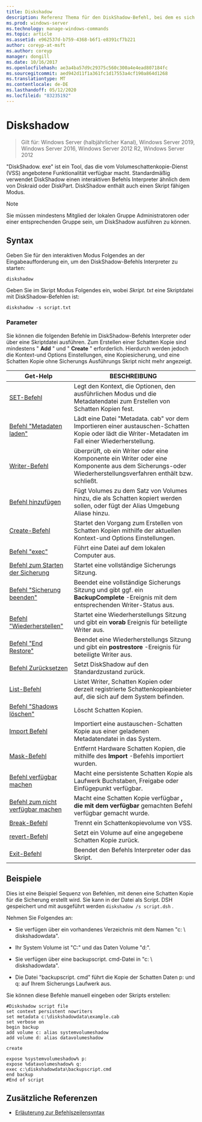 ```yaml
---
title: Diskshadow
description: Referenz Thema für den DiskShadow-Befehl, bei dem es sich um ein Tool handelt, das die vom Volumeschattenkopie-Dienst (VSS) angebotene Funktionalität verfügbar macht.
ms.prod: windows-server
ms.technology: manage-windows-commands
ms.topic: article
ms.assetid: e962537d-b759-4368-b6f1-e8391cf7b221
author: coreyp-at-msft
ms.author: coreyp
manager: dongill
ms.date: 10/16/2017
ms.openlocfilehash: ae3a4ba57d9c29375c560c300a4e4ead807184fc
ms.sourcegitcommit: aed942d11f1a361fc1d17553a4cf190a864d1268
ms.translationtype: MT
ms.contentlocale: de-DE
ms.lasthandoff: 05/12/2020
ms.locfileid: "83235192"
---
```

# <a name="diskshadow"></a>Diskshadow

> Gilt für: Windows Server (halbjährlicher Kanal), Windows Server 2019, Windows Server 2016, Windows Server 2012 R2, Windows Server 2012

"DiskShadow. exe" ist ein Tool, das die vom Volumeschattenkopie-Dienst (VSS) angebotene Funktionalität verfügbar macht. Standardmäßig verwendet DiskShadow einen interaktiven Befehls Interpreter ähnlich dem von Diskraid oder DiskPart. DiskShadow enthält auch einen Skript fähigen Modus.

> [!NOTE]
> Sie müssen mindestens Mitglied der lokalen Gruppe Administratoren oder einer entsprechenden Gruppe sein, um DiskShadow ausführen zu können.

## <a name="syntax"></a>Syntax

Geben Sie für den interaktiven Modus Folgendes an der Eingabeaufforderung ein, um den DiskShadow-Befehls Interpreter zu starten:

```
diskshadow
```

Geben Sie im Skript Modus Folgendes ein, wobei *Skript. txt* eine Skriptdatei mit DiskShadow-Befehlen ist:

```
diskshadow -s script.txt
```

### <a name="parameters"></a>Parameter

Sie können die folgenden Befehle im DiskShadow-Befehls Interpreter oder über eine Skriptdatei ausführen. Zum Erstellen einer Schatten Kopie sind mindestens " **Add** " und " **Create** " erforderlich. Hierdurch werden jedoch die Kontext-und Options Einstellungen, eine Kopiesicherung, und eine Schatten Kopie ohne Sicherungs Ausführungs Skript nicht mehr angezeigt.

| Get-Help | BESCHREIBUNG |
| --------- | ----------- |
| [SET-Befehl](set_2.md) | Legt den Kontext, die Optionen, den ausführlichen Modus und die Metadatendatei zum Erstellen von Schatten Kopien fest. |
| [Befehl "Metadaten laden"](load-metadata.md) | Lädt eine Datei "Metadata. cab" vor dem Importieren einer austauschen-Schatten Kopie oder lädt die Writer-Metadaten im Fall einer Wiederherstellung. |
| [Writer-Befehl](writer.md) | überprüft, ob ein Writer oder eine Komponente ein Writer oder eine Komponente aus dem Sicherungs-oder Wiederherstellungsverfahren enthält bzw. schließt. |
| [Befehl hinzufügen](add.md) | Fügt Volumes zu dem Satz von Volumes hinzu, die als Schatten kopiert werden sollen, oder fügt der Alias Umgebung Aliase hinzu. |
| [Create-Befehl](create.md) | Startet den Vorgang zum Erstellen von Schatten Kopien mithilfe der aktuellen Kontext-und Options Einstellungen. |
| [Befehl "exec"](exec.md) | Führt eine Datei auf dem lokalen Computer aus. |
| [Befehl zum Starten der Sicherung](begin-backup.md) | Startet eine vollständige Sicherungs Sitzung. |
| [Befehl "Sicherung beenden"](end-backup.md) | Beendet eine vollständige Sicherungs Sitzung und gibt ggf. ein **BackupComplete** -Ereignis mit dem entsprechenden Writer-Status aus. |
| [Befehl "Wiederherstellen"](begin-restore.md) | Startet eine Wiederherstellungs Sitzung und gibt ein **vorab** Ereignis für beteiligte Writer aus. |
| [Befehl "End Restore"](end-restore.md) | Beendet eine Wiederherstellungs Sitzung und gibt ein **postrestore** -Ereignis für beteiligte Writer aus. |
| [Befehl Zurücksetzen](reset.md) | Setzt DiskShadow auf den Standardzustand zurück. |
| [List-Befehl](list.md) | Listet Writer, Schatten Kopien oder derzeit registrierte Schattenkopieanbieter auf, die sich auf dem System befinden. |
| [Befehl "Shadows löschen"](delete-shadows.md) | Löscht Schatten Kopien. |
| [Import Befehl](import.md) | Importiert eine austauschen-Schatten Kopie aus einer geladenen Metadatendatei in das System. |
| [Mask-Befehl](mask.md) | Entfernt Hardware Schatten Kopien, die mithilfe des **Import** -Befehls importiert wurden. |
| [Befehl verfügbar machen](expose.md) | Macht eine persistente Schatten Kopie als Laufwerk Buchstaben, Freigabe oder Einfügepunkt verfügbar. |
| [Befehl zum nicht verfügbar machen](unexpose.md) | Macht eine Schatten Kopie verfügbar **, die mit dem verfügbar** gemachten Befehl verfügbar gemacht wurde. |
| [Break-Befehl](break_2.md) | Trennt ein Schattenkopievolume von VSS. |
| [revert-Befehl](revert.md) | Setzt ein Volume auf eine angegebene Schatten Kopie zurück. |
| [Exit-Befehl](exit.md) | Beendet den Befehls Interpreter oder das Skript. |

## <a name="examples"></a>Beispiele

Dies ist eine Beispiel Sequenz von Befehlen, mit denen eine Schatten Kopie für die Sicherung erstellt wird. Sie kann in der Datei als Script. DSH gespeichert und mit ausgeführt werden `diskshadow /s script.dsh` .

Nehmen Sie Folgendes an:

- Sie verfügen über ein vorhandenes Verzeichnis mit dem Namen "c: \\ diskshadowdata".

- Ihr System Volume ist "C:" und das Daten Volume "d:".

- Sie verfügen über eine backupscript. cmd-Datei in "c: \\ diskshadowdata".

- Die Datei "backupscript. cmd" führt die Kopie der Schatten Daten p: und q: auf Ihrem Sicherungs Laufwerk aus.

Sie können diese Befehle manuell eingeben oder Skripts erstellen:

```
#Diskshadow script file
set context persistent nowriters
set metadata c:\diskshadowdata\example.cab
set verbose on
begin backup
add volume c: alias systemvolumeshadow
add volume d: alias datavolumeshadow

create

expose %systemvolumeshadow% p:
expose %datavolumeshadow% q:
exec c:\diskshadowdata\backupscript.cmd
end backup
#End of script
```

## <a name="additional-references"></a>Zusätzliche Referenzen

- [Erläuterung zur Befehlszeilensyntax](command-line-syntax-key.md)

